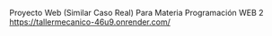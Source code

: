 Proyecto Web (Similar Caso Real) Para Materia Programación WEB 2
https://tallermecanico-46u9.onrender.com/
